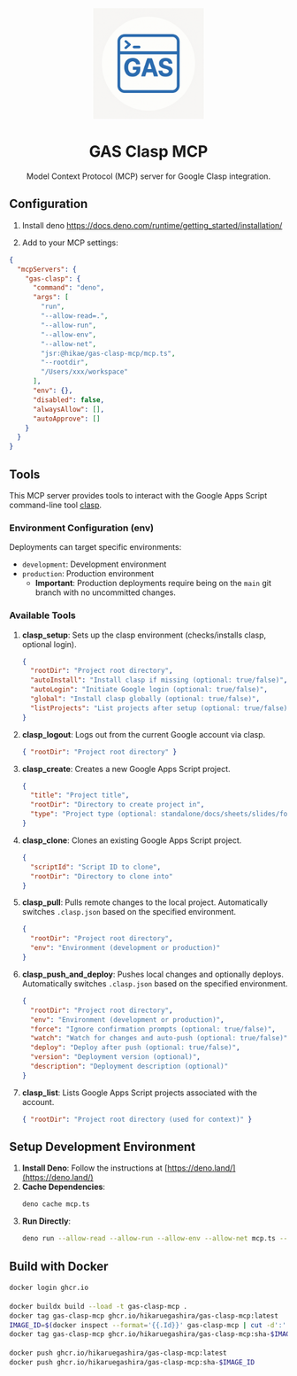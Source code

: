 <div align="center">

<img src="website/static/img/logo.png" alt="Logo" width="200"/>

# GAS Clasp MCP

Model Context Protocol (MCP) server for Google Clasp integration.

</div>

## Configuration

1. Install deno https://docs.deno.com/runtime/getting_started/installation/

2. Add to your MCP settings:

```json
{
  "mcpServers": {
    "gas-clasp": {
      "command": "deno",
      "args": [
        "run",
        "--allow-read=.",
        "--allow-run",
        "--allow-env",
        "--allow-net",
        "jsr:@hikae/gas-clasp-mcp/mcp.ts",
        "--rootdir",
        "/Users/xxx/workspace"
      ],
      "env": {},
      "disabled": false,
      "alwaysAllow": [],
      "autoApprove": []
    }
  }
}
```

## Tools

This MCP server provides tools to interact with the Google Apps Script
command-line tool [clasp](https://github.com/google/clasp).

### Environment Configuration (env)

Deployments can target specific environments:

- `development`: Development environment
- `production`: Production environment
  - **Important**: Production deployments require being on the `main` git branch
    with no uncommitted changes.

### Available Tools

1. **clasp_setup**: Sets up the clasp environment (checks/installs clasp,
   optional login).
   ```json
   {
     "rootDir": "Project root directory",
     "autoInstall": "Install clasp if missing (optional: true/false)",
     "autoLogin": "Initiate Google login (optional: true/false)",
     "global": "Install clasp globally (optional: true/false)",
     "listProjects": "List projects after setup (optional: true/false)"
   }
   ```
2. **clasp_logout**: Logs out from the current Google account via clasp.
   ```json
   { "rootDir": "Project root directory" }
   ```
3. **clasp_create**: Creates a new Google Apps Script project.
   ```json
   {
     "title": "Project title",
     "rootDir": "Directory to create project in",
     "type": "Project type (optional: standalone/docs/sheets/slides/forms/webapp/api)"
   }
   ```
4. **clasp_clone**: Clones an existing Google Apps Script project.
   ```json
   {
     "scriptId": "Script ID to clone",
     "rootDir": "Directory to clone into"
   }
   ```
5. **clasp_pull**: Pulls remote changes to the local project. Automatically
   switches `.clasp.json` based on the specified environment.
   ```json
   {
     "rootDir": "Project root directory",
     "env": "Environment (development or production)"
   }
   ```
6. **clasp_push_and_deploy**: Pushes local changes and optionally deploys.
   Automatically switches `.clasp.json` based on the specified environment.
   ```json
   {
     "rootDir": "Project root directory",
     "env": "Environment (development or production)",
     "force": "Ignore confirmation prompts (optional: true/false)",
     "watch": "Watch for changes and auto-push (optional: true/false)",
     "deploy": "Deploy after push (optional: true/false)",
     "version": "Deployment version (optional)",
     "description": "Deployment description (optional)"
   }
   ```
7. **clasp_list**: Lists Google Apps Script projects associated with the
   account.
   ```json
   { "rootDir": "Project root directory (used for context)" }
   ```

## Setup Development Environment

1. **Install Deno**: Follow the instructions at
   [https://deno.land/](https://deno.land/)
2. **Cache Dependencies**:
   ```bash
   deno cache mcp.ts
   ```
3. **Run Directly**:
   ```bash
   deno run --allow-read --allow-run --allow-env --allow-net mcp.ts --rootdir /path/to/project
   ```

## Build with Docker

```bash
docker login ghcr.io

docker buildx build --load -t gas-clasp-mcp .
docker tag gas-clasp-mcp ghcr.io/hikaruegashira/gas-clasp-mcp:latest
IMAGE_ID=$(docker inspect --format='{{.Id}}' gas-clasp-mcp | cut -d':' -f2 | head -c 12)
docker tag gas-clasp-mcp ghcr.io/hikaruegashira/gas-clasp-mcp:sha-$IMAGE_ID

docker push ghcr.io/hikaruegashira/gas-clasp-mcp:latest
docker push ghcr.io/hikaruegashira/gas-clasp-mcp:sha-$IMAGE_ID
```
